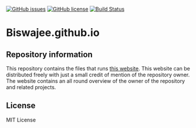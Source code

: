 [![GitHub issues](https://img.shields.io/github/issues/Biswajee/biswajee.github.io.svg)](https://github.com/Biswajee/biswajee.github.io/issues)
[![GitHub license](https://img.shields.io/github/license/Biswajee/biswajee.github.io.svg)](https://github.com/Biswajee/biswajee.github.io/blob/master/LICENSE)
[![Build Status](https://travis-ci.org/Biswajee/biswajee.github.io.svg?branch=master)](https://travis-ci.org/Biswajee/biswajee.github.io)

# Biswajee.github.io 

## Repository information
This repository contains the files that runs [this website](https://biswajee.github.io).
This website can be distributed freely with just a small credit of mention of the repository owner.
The website contains an all round overview of the owner of the repository and related projects.

## License

MIT License
